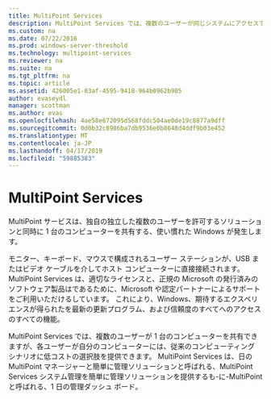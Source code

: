 ```yaml
---
title: MultiPoint Services
description: MultiPoint Services では、複数のユーザーが同じシステムにアクセスできるようにするソリューションを使用する方法について説明します
ms.custom: na
ms.date: 07/22/2016
ms.prod: windows-server-threshold
ms.technology: multipoint-services
ms.reviewer: na
ms.suite: na
ms.tgt_pltfrm: na
ms.topic: article
ms.assetid: 426005e1-03af-4595-9418-964b0962b905
author: evaseydl
manager: scottman
ms.author: evas
ms.openlocfilehash: 4ae58e672095d568fddc504ae0de19c8877a9dff
ms.sourcegitcommit: 0d0b32c8986ba7db9536e0b8648d4ddf9b03e452
ms.translationtype: MT
ms.contentlocale: ja-JP
ms.lasthandoff: 04/17/2019
ms.locfileid: "59885383"
---
```

# <a name="multipoint-services"></a>MultiPoint Services
MultiPoint サービスは、独自の独立した複数のユーザーを許可するソリューションと同時に 1 台のコンピューターを共有する、使い慣れた Windows が発生します。

モニター、キーボード、マウスで構成されるユーザー ステーションが、USB またはビデオ ケーブルを介してホスト コンピューターに直接接続されます。 MultiPoint Services は、適切なライセンスと、正規の Microsoft の発行済みのソフトウェア製品はであるために、Microsoft や認定パートナーによるサポートをご利用いただけるしています。 これにより、Windows、期待するエクスペリエンスが得られたを最新の更新プログラム、および信頼度のすべてへのアクセスのすべての機能。

MultiPoint Services では、複数のユーザーが 1 台のコンピューターを共有できますが、各ユーザーが自分のコンピューターには、従来のコンピューティング シナリオに低コストの選択肢を提供できます。 MultiPoint Services は、日の MultiPoint マネージャーと簡単に管理ソリューションと呼ばれる、MultiPoint Services システム管理を簡単に管理ソリューションを提供するも\-に\-MultiPoint と呼ばれる、1 日の管理ダッシュ ボード。  
  